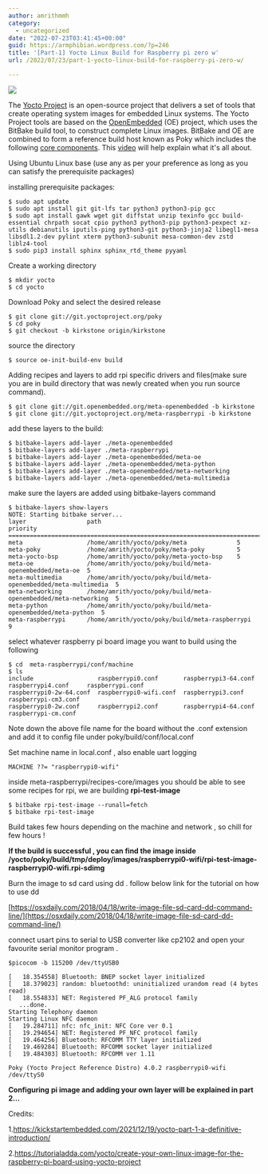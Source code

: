 ```yaml
---
author: amrithmmh
category:
  - uncategorized
date: "2022-07-23T03:41:45+00:00"
guid: https://armphibian.wordpress.com/?p=246
title: '[Part-1] Yocto Linux Build for Raspberry pi zero w'
url: /2022/07/23/part-1-yocto-linux-build-for-raspberry-pi-zero-w/

---
```

![](/wp-content/uploads/2019/10/img_20191001_154014.jpg?w=750)

The [Yocto Project](http://yoctoproject.org) is an open-source project that delivers a set of tools that create operating system images for embedded Linux systems. The Yocto Project tools are based on the [OpenEmbedded](http://www.openembedded.org/wiki/Main_Page) (OE) project, which uses the BitBake build tool, to construct complete Linux images. BitBake and OE are combined to form a reference build host known as Poky which includes the following [core components](https://wiki.yoctoproject.org/wiki/Core_Components). This [video](https://www.youtube.com/watch?v=utZpKM7i5Z4) will help explain what it's all about.

Using Ubuntu Linux base (use any as per your preference as long as you can satisfy the prerequisite packages)

installing prerequisite packages:

```
$ sudo apt update
$ sudo apt install git git-lfs tar python3 python3-pip gcc
$ sudo apt install gawk wget git diffstat unzip texinfo gcc build-essential chrpath socat cpio python3 python3-pip python3-pexpect xz-utils debianutils iputils-ping python3-git python3-jinja2 libegl1-mesa libsdl1.2-dev pylint xterm python3-subunit mesa-common-dev zstd liblz4-tool
$ sudo pip3 install sphinx sphinx_rtd_theme pyyaml
```

Create a working directory

```
$ mkdir yocto
$ cd yocto
```

Download Poky and select the desired release

```
$ git clone git://git.yoctoproject.org/poky
$ cd poky
$ git checkout -b kirkstone origin/kirkstone

```

source the directory

```
$ source oe-init-build-env build
```

Adding recipes and layers to add rpi specific drivers and files(make sure you are in build directory that was newly created when you run source command).

```
$ git clone git://git.openembedded.org/meta-openembedded -b kirkstone
$ git clone git://git.yoctoproject.org/meta-raspberrypi -b kirkstone
```

add these layers to the build:

```
$ bitbake-layers add-layer ./meta-openembedded
$ bitbake-layers add-layer ./meta-raspberrypi
$ bitbake-layers add-layer ./meta-openembedded/meta-oe
$ bitbake-layers add-layer ./meta-openembedded/meta-python
$ bitbake-layers add-layer ./meta-openembedded/meta-networking
$ bitbake-layers add-layer ./meta-openembedded/meta-multimedia
```

make sure the layers are added using bitbake-layers command

```
$ bitbake-layers show-layers
NOTE: Starting bitbake server...
layer                 path                                      priority
==========================================================================
meta                  /home/amrith/yocto/poky/meta              5
meta-poky             /home/amrith/yocto/poky/meta-poky         5
meta-yocto-bsp        /home/amrith/yocto/poky/meta-yocto-bsp    5
meta-oe               /home/amrith/yocto/poky/build/meta-openembedded/meta-oe  5
meta-multimedia       /home/amrith/yocto/poky/build/meta-openembedded/meta-multimedia  5
meta-networking       /home/amrith/yocto/poky/build/meta-openembedded/meta-networking  5
meta-python           /home/amrith/yocto/poky/build/meta-openembedded/meta-python  5
meta-raspberrypi      /home/amrith/yocto/poky/build/meta-raspberrypi  9

```

select whatever raspberry pi board image you want to build using the following

```
$ cd  meta-raspberrypi/conf/machine
$ ls
include                  raspberrypi0.conf       raspberrypi3-64.conf  raspberrypi4.conf     raspberrypi.conf
raspberrypi0-2w-64.conf  raspberrypi0-wifi.conf  raspberrypi3.conf     raspberrypi-cm3.conf
raspberrypi0-2w.conf     raspberrypi2.conf       raspberrypi4-64.conf  raspberrypi-cm.conf

```

Note down the above file name for the board without the .conf extension and add it to config file under poky/build/conf/local.conf

Set machine name in local.conf , also enable uart logging

```
MACHINE ??= "raspberrypi0-wifi"

```

inside meta-raspberrypi/recipes-core/images you should be able to see some recipes for rpi, we are building **rpi-test-image**

```
$ bitbake rpi-test-image --runall=fetch
$ bitbake rpi-test-image
```

Build takes few hours depending on the machine and network , so chill for few hours !

**If the build is successful , you can find the image inside /yocto/poky/build/tmp/deploy/images/raspberrypi0-wifi/rpi-test-image-raspberrypi0-wifi.rpi-sdimg**

Burn the image to sd card using dd . follow below link for the tutorial on how to use dd

[https://osxdaily.com/2018/04/18/write-image-file-sd-card-dd-command-line/](https://osxdaily.com/2018/04/18/write-image-file-sd-card-dd-command-line/)

connect usart pins to serial to USB converter like cp2102 and open your favourite serial monitor program .

```
$picocom -b 115200 /dev/ttyUSB0

[   18.354558] Bluetooth: BNEP socket layer initialized
[   18.379023] random: bluetoothd: uninitialized urandom read (4 bytes read)
[   18.554833] NET: Registered PF_ALG protocol family
   ...done.
Starting Telephony daemon
Starting Linux NFC daemon
[   19.284711] nfc: nfc_init: NFC Core ver 0.1
[   19.294654] NET: Registered PF_NFC protocol family
[   19.464256] Bluetooth: RFCOMM TTY layer initialized
[   19.469284] Bluetooth: RFCOMM socket layer initialized
[   19.484303] Bluetooth: RFCOMM ver 1.11

Poky (Yocto Project Reference Distro) 4.0.2 raspberrypi0-wifi /dev/ttyS0

```

**Configuring** **pi image and adding your own layer will be explained in part 2...**

Credits:

1.https://kickstartembedded.com/2021/12/19/yocto-part-1-a-definitive-introduction/

2.https://tutorialadda.com/yocto/create-your-own-linux-image-for-the-raspberry-pi-board-using-yocto-project
